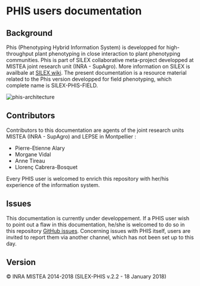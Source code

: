 # PHIS users documentation

## Background
Phis (Phenotyping Hybrid Information System) is developped for high-throughput plant phenotyping in close interaction to plant phenotyping communities.
Phis is part of SILEX collaborative meta-project developped at MISTEA joint research unit (INRA - SupAgro).
More information on SILEX is availbale at [SILEX wiki](https://mulcyber.toulouse.inra.fr/plugins/mediawiki/wiki/silex/index.php/Accueil "SILEX wiki Main Page").
The present documentation is a resource material related to the Phis version developped for field phenotyping, which complete name is SILEX-PHIS-FIELD.

![phis-architecture](img/phis-architecture.png)

## Contributors
Contributors to this documentation are agents of the joint research units MISTEA (INRA - SupAgro) and LEPSE in Montpellier :

- Pierre-Etienne Alary
- Morgane Vidal
- Anne Tireau
- Llorenç Cabrera-Bosquet

Every PHIS user is welcomed to enrich this repository with her/his experience of the information system.

## Issues
This documentation is currently under developpement.
If a PHIS user wish to point out a flaw in this documentation, he/she is welcomed to do so in this repository [GitHub issues](https://github.com/OpenSILEX/phis2-docs-community/issues).
Concerning issues with PHIS itself, users are invited to report them via another channel, which has not been set up to this day.

## Version
&copy; INRA MISTEA 2014-2018 (SILEX-PHIS v.2.2 - 18 January 2018)
